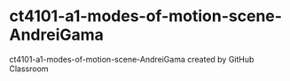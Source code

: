 # ct4101-a1-modes-of-motion-scene-AndreiGama
ct4101-a1-modes-of-motion-scene-AndreiGama created by GitHub Classroom

